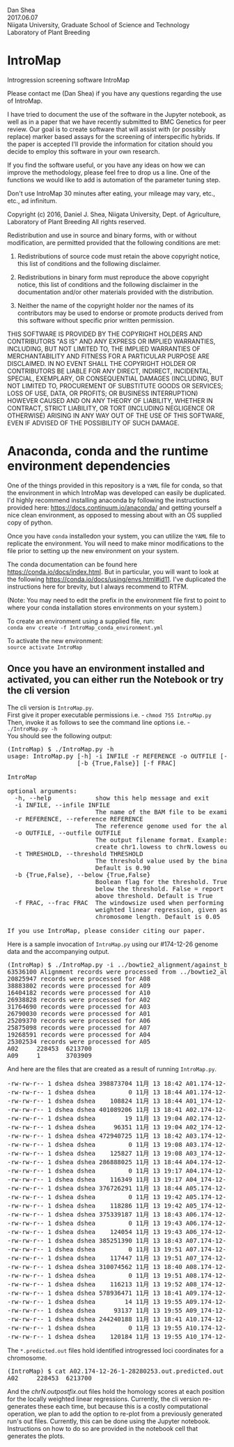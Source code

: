 Dan Shea  
2017.06.07  
Niigata University, Graduate School of Science and Technology  
Laboratory of Plant Breeding

# IntroMap
Introgression screening software IntroMap

Please contact me (Dan Shea) if you have any questions regarding the use of IntroMap.  

I have tried to document the use of the software in the Jupyter notebook, as well as in a paper that we have recently
submitted to BMC Genetics for peer review. Our goal is to create software that will assist with (or possibly replace) marker
based assays for the screening of interspecific hybrids. If the paper is accepted I'll provide the information for citation
should you decide to employ this software in your own research.

If you find the software useful, or you have any ideas on how we can improve the methodology, please feel
free to drop us a line. One of the functions we would like to add is automation of the parameter tuning step.

Don't use IntroMap 30 minutes after eating, your mileage may vary, etc., etc., ad infinitum.  

Copyright (c) 2016, Daniel J. Shea, Niigata University, Dept. of Agriculture, Laboratory of Plant Breeding All rights reserved.

Redistribution and use in source and binary forms, with or without modification, are permitted provided that the following conditions are met:

1. Redistributions of source code must retain the above copyright notice, this list of conditions and the following disclaimer.

2. Redistributions in binary form must reproduce the above copyright notice, this list of conditions and the following disclaimer in the documentation and/or other materials provided with the distribution.

3. Neither the name of the copyright holder nor the names of its contributors may be used to endorse or promote products derived from this software without specific prior written permission.

THIS SOFTWARE IS PROVIDED BY THE COPYRIGHT HOLDERS AND CONTRIBUTORS "AS IS" AND ANY EXPRESS OR IMPLIED WARRANTIES, INCLUDING, BUT NOT LIMITED TO, THE IMPLIED WARRANTIES OF MERCHANTABILITY AND FITNESS FOR A PARTICULAR PURPOSE ARE DISCLAIMED. IN NO EVENT SHALL THE COPYRIGHT HOLDER OR CONTRIBUTORS BE LIABLE FOR ANY DIRECT, INDIRECT, INCIDENTAL, SPECIAL, EXEMPLARY, OR CONSEQUENTIAL DAMAGES (INCLUDING, BUT NOT LIMITED TO, PROCUREMENT OF SUBSTITUTE GOODS OR SERVICES; LOSS OF USE, DATA, OR PROFITS; OR BUSINESS INTERRUPTION) HOWEVER CAUSED AND ON ANY THEORY OF LIABILITY, WHETHER IN CONTRACT, STRICT LIABILITY, OR TORT (INCLUDING NEGLIGENCE OR OTHERWISE) ARISING IN ANY WAY OUT OF THE USE OF THIS SOFTWARE, EVEN IF ADVISED OF THE POSSIBILITY OF SUCH DAMAGE.

# Anaconda, conda and the runtime environment dependencies
One of the things provided in this repository is a `YAML` file for conda, so that the environment in which IntroMap was developed can easily be duplicated. I'd highly recommend installing anaconda by following the instructions provided here: https://docs.continuum.io/anaconda/ and getting yourself a nice clean environment, as opposed to messing about with an OS supplied copy of python.

Once you have `conda` installedon your system, you can utilize the `YAML` file to replicate the environment.
You will need to make minor modifications to the file prior to setting up the new environment on your system.

The conda documentation can be found here https://conda.io/docs/index.html. But in particular, you will want to look at the following https://conda.io/docs/using/envs.html#id11. I've duplicated the instructions here for brevity, but I always recommend to RTFM.

(Note: You may need to edit the prefix in the environment file first to point to where your conda installation stores environments on your system.)

To create an environment using a supplied file, run:  
`conda env create -f IntroMap_conda_environment.yml`

To activate the new environment:  
`source activate IntroMap`

## Once you have an environment installed and activated, you can either run the Notebook or try the cli version
The cli version is `IntroMap.py`.  
First give it proper executable permissions i.e. - `chmod 755 IntroMap.py`  
Then, invoke it as follows to see the command line options i.e. - `./IntroMap.py -h`  
You should see the following output:  

<pre>
(IntroMap) $ ./IntroMap.py -h                                                                                                                                                                                                                    
usage: IntroMap.py [-h] -i INFILE -r REFERENCE -o OUTFILE [-t THRESHOLD]
                   [-b {True,False}] [-f FRAC]

IntroMap

optional arguments:
  -h, --help            show this help message and exit
  -i INFILE, --infile INFILE
                        The name of the BAM file to be examined.
  -r REFERENCE, --reference REFERENCE
                        The reference genome used for the aligned BAM file.
  -o OUTFILE, --outfile OUTFILE
                        The output filename format. Example: -o lowess would
                        create chr1.lowess to chrN.lowess outputs.
  -t THRESHOLD, --threshold THRESHOLD
                        The threshold value used by the binary classifier.
                        Default is 0.90
  -b {True,False}, --below {True,False}
                        Boolean flag for the threshold. True = report regions
                        below the threshold. False = report regions at or
                        above threshold. Default is True
  -f FRAC, --frac FRAC  The windowsize used when performing the locally
                        weighted linear regression, given as a fraction of the
                        chromosome length. Default is 0.05

If you use IntroMap, please consider citing our paper.
</pre>

Here is a sample invocation of `IntroMap.py` using our \#174-12-26 genome data and the accompanying output.

<pre>
(IntroMap) $ ./IntroMap.py -i ../bowtie2_alignment/against_bra/174-12-26-1-28280253.bra.bowtie2.sorted.nodups.bam -r ../bowtie2_alignment/against_bra/bra.fa -o 174-12-26-1-28280253.out
63536100 Alignment records were processed from ../bowtie2_alignment/against_bra/174-12-26-1-28280253.bra.bowtie2.sorted.nodups.bam using Reference ../bowtie2_alignment/against_bra/bra.fa
20825947 records were processed for A08
38883802 records were processed for A09
16404182 records were processed for A10
26938828 records were processed for A02
31764690 records were processed for A03
26790030 records were processed for A01
25209370 records were processed for A06
25875098 records were processed for A07
19268591 records were processed for A04
25302534 records were processed for A05
A02     228453  6213700
A09     1       3703909
</pre>

And here are the files that are created as a result of running `IntroMap.py`.

<pre>
-rw-rw-r-- 1 dshea dshea 398873704 11月 13 18:42 A01.174-12-26-1-28280253.out
-rw-rw-r-- 1 dshea dshea         0 11月 13 18:44 A01.174-12-26-1-28280253.out.predicted.out
-rw-rw-r-- 1 dshea dshea    108824 11月 13 18:44 A01_174-12-26-1-28280253_out_predicted.png
-rw-rw-r-- 1 dshea dshea 401089206 11月 13 18:41 A02.174-12-26-1-28280253.out
-rw-rw-r-- 1 dshea dshea        19 11月 13 19:04 A02.174-12-26-1-28280253.out.predicted.out
-rw-rw-r-- 1 dshea dshea     96351 11月 13 19:04 A02_174-12-26-1-28280253_out_predicted.png
-rw-rw-r-- 1 dshea dshea 472940725 11月 13 18:42 A03.174-12-26-1-28280253.out
-rw-rw-r-- 1 dshea dshea         0 11月 13 19:08 A03.174-12-26-1-28280253.out.predicted.out
-rw-rw-r-- 1 dshea dshea    125827 11月 13 19:08 A03_174-12-26-1-28280253_out_predicted.png
-rw-rw-r-- 1 dshea dshea 286888025 11月 13 18:44 A04.174-12-26-1-28280253.out
-rw-rw-r-- 1 dshea dshea         0 11月 13 19:17 A04.174-12-26-1-28280253.out.predicted.out
-rw-rw-r-- 1 dshea dshea    116349 11月 13 19:17 A04_174-12-26-1-28280253_out_predicted.png
-rw-rw-r-- 1 dshea dshea 376726291 11月 13 18:44 A05.174-12-26-1-28280253.out
-rw-rw-r-- 1 dshea dshea         0 11月 13 19:42 A05.174-12-26-1-28280253.out.predicted.out
-rw-rw-r-- 1 dshea dshea    118286 11月 13 19:42 A05_174-12-26-1-28280253_out_predicted.png
-rw-rw-r-- 1 dshea dshea 375339187 11月 13 18:43 A06.174-12-26-1-28280253.out
-rw-rw-r-- 1 dshea dshea         0 11月 13 19:43 A06.174-12-26-1-28280253.out.predicted.out
-rw-rw-r-- 1 dshea dshea    124054 11月 13 19:43 A06_174-12-26-1-28280253_out_predicted.png
-rw-rw-r-- 1 dshea dshea 385251390 11月 13 18:43 A07.174-12-26-1-28280253.out
-rw-rw-r-- 1 dshea dshea         0 11月 13 19:51 A07.174-12-26-1-28280253.out.predicted.out
-rw-rw-r-- 1 dshea dshea    117447 11月 13 19:51 A07_174-12-26-1-28280253_out_predicted.png
-rw-rw-r-- 1 dshea dshea 310074562 11月 13 18:40 A08.174-12-26-1-28280253.out
-rw-rw-r-- 1 dshea dshea         0 11月 13 19:51 A08.174-12-26-1-28280253.out.predicted.out
-rw-rw-r-- 1 dshea dshea    116213 11月 13 19:52 A08_174-12-26-1-28280253_out_predicted.png
-rw-rw-r-- 1 dshea dshea 578936471 11月 13 18:41 A09.174-12-26-1-28280253.out
-rw-rw-r-- 1 dshea dshea        14 11月 13 19:55 A09.174-12-26-1-28280253.out.predicted.out
-rw-rw-r-- 1 dshea dshea     93137 11月 13 19:55 A09_174-12-26-1-28280253_out_predicted.png
-rw-rw-r-- 1 dshea dshea 244240188 11月 13 18:41 A10.174-12-26-1-28280253.out
-rw-rw-r-- 1 dshea dshea         0 11月 13 19:55 A10.174-12-26-1-28280253.out.predicted.out
-rw-rw-r-- 1 dshea dshea    120184 11月 13 19:55 A10_174-12-26-1-28280253_out_predicted.png
</pre>

The `*.predicted.out` files hold identified introgressed loci coordinates for a chromosome.  
<pre>
(IntroMap) $ cat A02.174-12-26-1-28280253.out.predicted.out
A02     228453  6213700
</pre>
And the _chrN_._outpostfix_.out files hold the homology scores at each position for the locally weighted linear regressions. Currently, the cli version re-generates these each time, but because this is a costly computational operation, we plan to add the option to re-plot from a previously generated run's out files. Currently, this can be done using the Jupyter notebook. Instructions on how to do so are provided in the notebook cell that generates the plots.
